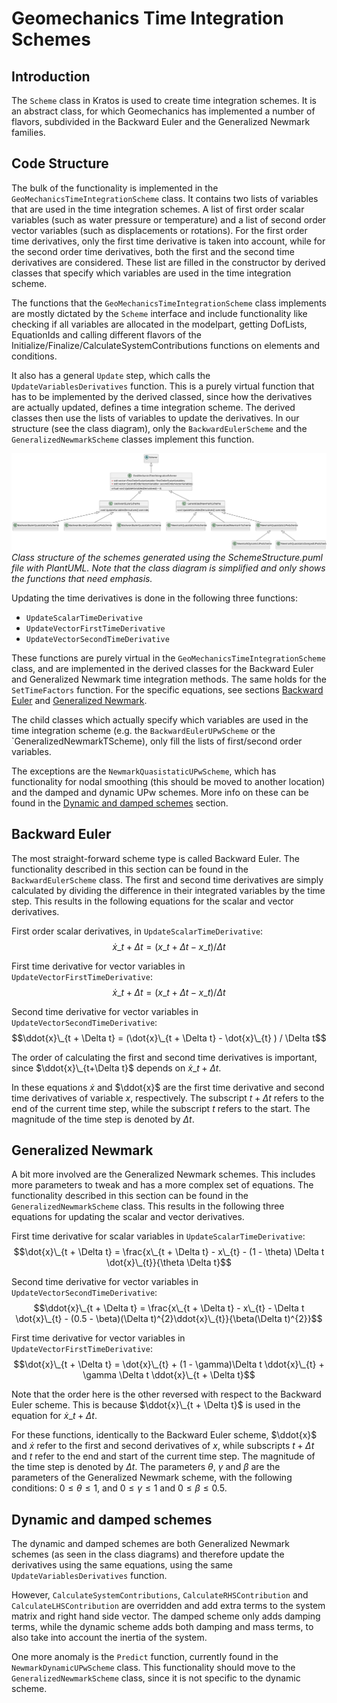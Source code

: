 # Geomechanics Time Integration Schemes

## Introduction
The `Scheme` class in Kratos is used to create time integration schemes. It is an abstract class, for which Geomechanics has implemented a number of flavors, subdivided in the Backward Euler and the Generalized Newmark families.

## Code Structure
The bulk of the functionality is implemented in the `GeoMechanicsTimeIntegrationScheme` class. It contains two lists of variables that are used in the time integration schemes. A list of first order scalar variables (such as water pressure or temperature) and a list of second order vector variables (such as displacements or rotations). For the first order time derivatives, only the first time derivative is taken into account, while for the second order time derivatives, both the first and the second time derivatives are considered. These list are filled in the constructor by derived classes that specify which variables are used in the time integration scheme.

The functions that the `GeoMechanicsTimeIntegrationScheme` class implements are mostly dictated by the `Scheme` interface and include functionality like checking if all variables are allocated in the modelpart, getting DofLists, EquationIds and calling different flavors of the Initialize/Finalize/CalculateSystemContributions functions on elements and conditions.

It also has a general `Update` step, which calls the `UpdateVariablesDerivatives` function. This is a purely virtual function that has to be implemented by the derived classed, since how the derivatives are actually updated, defines a time integration scheme. The derived classes then use the lists of variables to update the derivatives. In our structure (see the class diagram), only the `BackwardEulerScheme` and the `GeneralizedNewmarkScheme` classes implement this function.

![SchemeStructure.svg](SchemeStructure.svg)
*Class structure of the schemes generated using the SchemeStructure.puml file with PlantUML. Note that the class diagram is simplified and only shows the functions that need emphasis.*

Updating the time derivatives is done in the following three functions:
-   `UpdateScalarTimeDerivative`
-   `UpdateVectorFirstTimeDerivative`
-   `UpdateVectorSecondTimeDerivative`

These functions are purely virtual in the `GeoMechanicsTimeIntegrationScheme` class, and are implemented in the derived classes for the Backward Euler and Generalized Newmark time integration methods. The same holds for the `SetTimeFactors` function. For the specific equations, see sections [Backward Euler](#backward-euler) and [Generalized Newmark](#generalized-newmark).

The child classes which actually specify which variables are used in the time integration scheme (e.g. the `BackwardEulerUPwScheme` or the `GeneralizedNewmarkTScheme), only fill the lists of first/second order variables. 

The exceptions are the `NewmarkQuasistaticUPwScheme`, which has functionality for nodal smoothing (this should be moved to another location) and the damped and dynamic UPw schemes. More info on these can be found in the [Dynamic and damped schemes](#dynamic-and-damped-schemes) section. 

## Backward Euler
The most straight-forward scheme type is called Backward Euler. The functionality described in this section can be found in the `BackwardEulerScheme` class. The first and second time derivatives are simply calculated by dividing the difference in their integrated variables by the time step. This results in the following equations for the scalar and vector derivatives. 

First order scalar derivatives, in `UpdateScalarTimeDerivative`:
$$\dot{x}\_{t + \Delta t} = (x\_{t + \Delta t} - x\_{t} ) / \Delta t$$

First time derivative for vector variables in `UpdateVectorFirstTimeDerivative`:
$$\dot{x}\_{t + \Delta t} = (x\_{t + \Delta t} - x\_{t} ) / \Delta t$$

Second time derivative for vector variables in `UpdateVectorSecondTimeDerivative`:
$$\ddot{x}\_{t + \Delta t} = (\dot{x}\_{t + \Delta t} - \dot{x}\_{t} ) / \Delta t$$

The order of calculating the first and second time derivatives is important, since $\ddot{x}\_{t+\Delta t}$ depends on $\dot{x}\_{t + \Delta t}$.

In these equations $\dot{x}$ and $\ddot{x}$ are the first time derivative and second time derivatives of variable $x$, respectively. The subscript $t + \Delta t$ refers to the end of the current time step, while the subscript $t$ refers to the start. The magnitude of the time step is denoted by $\Delta t$.

## Generalized Newmark
A bit more involved are the Generalized Newmark schemes. This includes more parameters to tweak and has a more complex set of equations. The functionality described in this section can be found in the `GeneralizedNewmarkScheme` class. This results in the following three equations for updating the scalar and vector derivatives.

First time derivative for scalar variables in `UpdateScalarTimeDerivative`:
$$\dot{x}\_{t + \Delta t} = \frac{x\_{t + \Delta t} - x\_{t} - (1 - \theta) \Delta t \dot{x}\_{t}}{\theta \Delta t}$$

Second time derivative for vector variables in `UpdateVectorSecondTimeDerivative`:
$$\ddot{x}\_{t + \Delta t} = \frac{x\_{t + \Delta t} - x\_{t} - \Delta t \dot{x}\_{t} - (0.5 - \beta)(\Delta t)^{2}\ddot{x}\_{t}}{\beta(\Delta t)^{2}}$$

First time derivative for vector variables in `UpdateVectorFirstTimeDerivative`:
$$\dot{x}\_{t + \Delta t} = \dot{x}\_{t} + (1 - \gamma)\Delta t \ddot{x}\_{t} + \gamma \Delta t \ddot{x}\_{t + \Delta t}$$

Note that the order here is the other reversed with respect to the Backward Euler scheme. This is because $\ddot{x}\_{t + \Delta t}$ is used in the equation for $\dot{x}\_{t + \Delta t}$.

For these functions, identically to the Backward Euler scheme, $\ddot{x}$ and $\dot{x}$ refer to the first and second derivatives of $x$, while subscripts $t + \Delta t$ and $t$ refer to the end and start of the current time step. The magnitude of the time step is denoted by $\Delta t$. The parameters $\theta$, $\gamma$ and $\beta$ are the parameters of the Generalized Newmark scheme, with the following conditions: $0\le\theta\le 1$, and $0\le\gamma\le 1$ and $0\le\beta\le 0.5$.

## Dynamic and damped schemes
The dynamic and damped schemes are both Generalized Newmark schemes (as seen in the class diagrams) and therefore update the derivatives using the same equations, using the same `UpdateVariablesDerivatives` function.

However, `CalculateSystemContributions`, `CalculateRHSContribution` and `CalculateLHSContribution` are overridden and add extra terms to the system matrix and right hand side vector. The damped scheme only adds damping terms, while the dynamic scheme adds both damping and mass terms, to also take into account the inertia of the system.

One more anomaly is the `Predict` function, currently found in the `NewmarkDynamicUPwScheme` class. This functionality should move to the `GeneralizedNewmarkScheme` class, since it is not specific to the dynamic scheme.
